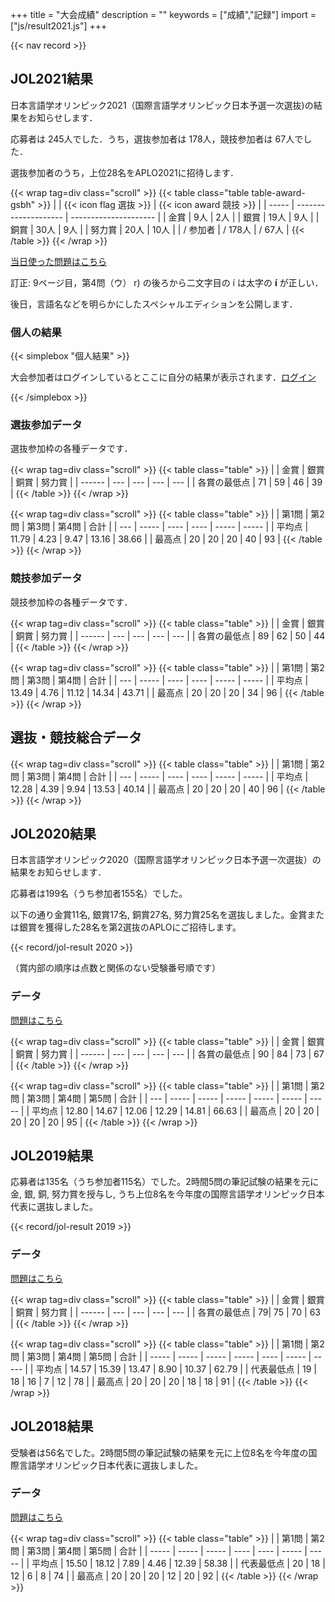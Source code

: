 +++
title = "大会成績"
description = ""
keywords = ["成績","記録"]
import = ["js/result2021.js"]
+++

{{< nav record >}}

## JOL2021結果

日本言語学オリンピック2021（国際言語学オリンピック日本予選一次選抜)の結果をお知らせします．

応募者は 245人でした．うち，選抜参加者は 178人，競技参加者は 67人でした．

選抜参加者のうち，上位28名をAPLO2021に招待します．

{{< wrap tag=div class="scroll" >}}
{{< table class="table table-award-gsbh" >}}
|       | {{< icon flag 選抜 >}} | {{< icon award 競技 >}} |
| ----- | -------------------- | --------------------- |
| 金賞    | 9人                  | 2人                    |
| 銀賞    | 19人                  | 9人                    |
| 銅賞    | 30人                  | 9人                   |
| 努力賞   | 20人                  | 10人                   |
| / 参加者 | / 178人               | / 67人                 |
{{< /table >}}
{{< /wrap >}}

[当日使った問題はこちら](https://drive.google.com/drive/folders/1ZBw_J_C7Od-GpoU1mw8lFENGINsuJeSu)

訂正: 9ページ目，第4問（ウ） r) の後ろから二文字目の í は太字の **í** が正しい．

後日，言語名などを明らかにしたスペシャルエディションを公開します．

### 個人の結果

{{< simplebox "個人結果" >}}

大会参加者はログインしているとここに自分の結果が表示されます．[ログイン](/login/)

<span id="contest-result"></span>

{{< /simplebox >}}

### 選抜参加データ

選抜参加枠の各種データです．

{{< wrap tag=div class="scroll" >}}
{{< table class="table" >}}
|        | 金賞  | 銀賞  | 銅賞  | 努力賞 |
| ------ | --- | --- | --- | --- |
| 各賞の最低点 | 71  | 59  | 46  | 39  |
{{< /table >}}
{{< /wrap >}}

{{< wrap tag=div class="scroll" >}}
{{< table class="table" >}}
|     | 第1問   | 第2問  | 第3問  | 第4問   | 合計    |
| --- | ----- | ---- | ---- | ----- | ----- |
| 平均点 | 11.79 | 4.23 | 9.47 | 13.16 | 38.66 |
| 最高点 | 20    | 20   | 20   | 40    | 93    |
{{< /table >}}
{{< /wrap >}}

### 競技参加データ

競技参加枠の各種データです．

{{< wrap tag=div class="scroll" >}}
{{< table class="table" >}}
|        | 金賞  | 銀賞  | 銅賞  | 努力賞 |
| ------ | --- | --- | --- | --- |
| 各賞の最低点 | 89  | 62  | 50  | 44  |
{{< /table >}}
{{< /wrap >}}

{{< wrap tag=div class="scroll" >}}
{{< table class="table" >}}
|     | 第1問   | 第2問  | 第3問  | 第4問   | 合計    |
| --- | ----- | ---- | ---- | ----- | ----- |
| 平均点 | 13.49 | 4.76 | 11.12 | 14.34 | 43.71 |
| 最高点 | 20    | 20   | 20   | 34    | 96    |
{{< /table >}}
{{< /wrap >}}

## 選抜・競技総合データ
{{< wrap tag=div class="scroll" >}}
{{< table class="table" >}}
|     | 第1問   | 第2問  | 第3問  | 第4問   | 合計    |
| --- | ----- | ---- | ---- | ----- | ----- |
| 平均点 | 12.28 | 4.39 | 9.94 | 13.53 | 40.14 |
| 最高点 | 20    | 20   | 20   | 40    | 96    |
{{< /table >}}
{{< /wrap >}}



## JOL2020結果

日本言語学オリンピック2020（国際言語学オリンピック日本予選一次選抜）の結果をお知らせします．

応募者は199名（うち参加者155名）でした。

以下の通り金賞11名, 銀賞17名, 銅賞27名, 努力賞25名を選抜しました。金賞または銀賞を獲得した28名を第2選抜のAPLOにご招待します。

{{< record/jol-result 2020 >}}

（賞内部の順序は点数と関係のない受験番号順です）

### データ

[問題はこちら](/preparation/)  

{{< wrap tag=div class="scroll" >}}
{{< table class="table" >}}
|        | 金賞  | 銀賞  | 銅賞  | 努力賞 |
| ------ | --- | --- | --- | --- |
| 各賞の最低点 | 90  | 84  | 73  | 67  |
{{< /table >}}
{{< /wrap >}}

{{< wrap tag=div class="scroll" >}}
{{< table class="table" >}}
|     | 第1問   | 第2問   | 第3問   | 第4問   | 第5問   | 合計    |
| --- | ----- | ----- | ----- | ----- | ----- | ----- |
| 平均点 | 12.80 | 14.67 | 12.06 | 12.29 | 14.81 | 66.63 |
| 最高点 | 20    | 20    | 20    | 20    | 20      | 95    |
{{< /table >}}
{{< /wrap >}}

## JOL2019結果

応募者は135名（うち参加者115名）でした。2時間5問の筆記試験の結果を元に金, 銀, 銅, 努力賞を授与し, うち上位8名を今年度の国際言語学オリンピック日本代表に選抜しました。

{{< record/jol-result 2019 >}}

### データ

[問題はこちら](/preparation/)

{{< wrap tag=div class="scroll" >}}
{{< table class="table" >}}
|        | 金賞  | 銀賞  | 銅賞  | 努力賞 |
| ------ | --- | --- | --- | --- |
| 各賞の最低点 |     79|  75   |  70   |   63  |
{{< /table >}}
{{< /wrap >}}

{{< wrap tag=div class="scroll" >}}
{{< table class="table" >}}
|       | 第1問   | 第2問   | 第3問   | 第4問  | 第5問   | 合計    |
| ----- | ----- | ----- | ----- | ---- | ----- | ----- |
| 平均点   | 14.57 | 15.39 | 13.47 | 8.90 | 10.37 | 62.79 |
| 代表最低点 | 19    | 18    | 16    | 7    | 12    | 78    |
| 最高点   | 20    | 20    | 20    | 18   | 18    | 91    |
{{< /table >}}
{{< /wrap >}}

## JOL2018結果

受験者は56名でした。2時間5問の筆記試験の結果を元に上位8名を今年度の国際言語学オリンピック日本代表に選抜しました。

### データ

[問題はこちら](/preparation/)

{{< wrap tag=div class="scroll" >}}
{{< table class="table" >}}
|       | 第1問   | 第2問   | 第3問  | 第4問  | 第5問   | 合計    |
| ----- | ----- | ----- | ---- | ---- | ----- | ----- |
| 平均点   | 15.50 | 18.12 | 7.89 | 4.46 | 12.39 | 58.38 |
| 代表最低点 | 20    | 18    | 12   | 6    | 8     | 74    |
| 最高点   | 20    | 20    | 20   | 12   | 20    | 92    |
{{< /table >}}
{{< /wrap >}}
